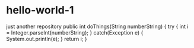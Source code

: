# hello-world-1
just another repository
public int doThings(String numberString) {
  try {
    int i = Integer.parseInt(numberString);
  } catch(Exception e) {
    System.out.println(e);
  }
  return i;
}

